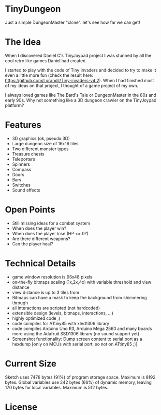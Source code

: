# TinyDungeon
 Just a simple DungeonMaster "clone". let's see how far we can get!

# The Idea
When I discovered Daniel C's TinyJoypad project I was stunned by all the cool retro like
games Daniel had created. 

I started to play with the code of Tiny invaders and decided to try to make it even a little more fun (check the result here: https://github.com/Lorandil/Tiny-invaders-v4.2).
When I had finished most of my ideas on that project, I thought of a game project of my own.

I always loved games like The Bard's Tale or DungeonMaster in the 80s and early 90s.
Why not something like a 3D dungeon crawler on the TinyJoypad platform?

# Features
* 3D graphics (ok, pseudo 3D)
* Large dungeon size of 16x16 tiles
* Two different monster types
* Treasure chests
* Teleporters
* Spinners
* Compass
* Doors
* Bars
* Switches
* Sound effects

# Open Points
* Still missing ideas for a combat system
* When does the player win?
* When does the player lose (HP <= 0?)
* Are there different weapons?
* Can the player heal?

# Technical Details
* game window resolution is 96x48 pixels
* on-the-fly bitmaps scaling (1x,2x,4x) with variable threshold and view distance
* view distance is up to 3 tiles from
* Bitmaps can have a mask to keep the background from shimmering through
* all interactions are scripted (not hardcoded)
* extensible design (levels, bitmaps, interactions, ...)
* highly optimized code ;)
* code compiles for ATtiny85 with xled1306 library
* code compiles Arduino Uno R3, Arduino Mega 2560 and many boards more using
  the Adafruit SSD1306 library (no sound support yet)
* Screenshot functionality: Dump screen content to serial port as a hexdump
  [only on MCUs with serial port, so not on ATtiny85 ;)]

# Current Size
Sketch uses 7478 bytes (91%) of program storage space. Maximum is 8192 bytes.
Global variables use 342 bytes (66%) of dynamic memory, leaving 170 bytes for local variables. Maximum is 512 bytes.

# License
